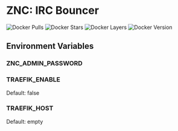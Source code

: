 # ZNC: IRC Bouncer

![Docker Pulls](https://img.shields.io/docker/pulls/foobox/znc.svg) ![Docker Stars](https://img.shields.io/docker/stars/foobox/znc.svg) ![Docker Layers](https://images.microbadger.com/badges/image/foobox/znc.svg) ![Docker Version](https://images.microbadger.com/badges/version/foobox/znc.svg)

## Environment Variables

### ZNC_ADMIN_PASSWORD

### TRAEFIK_ENABLE

Default: false

### TRAEFIK_HOST

Default: empty
